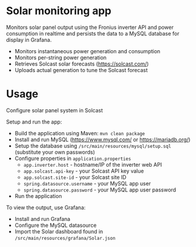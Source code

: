 # Solar monitoring app
Monitors solar panel output using the Fronius inverter API and power consumption in realtime and 
persists the data to a MySQL database for display in Grafana.

* Monitors instantaneous power generation and consumption
* Monitors per-string power generation
* Retrieves Solcast solar forecasts (https://solcast.com/)
* Uploads actual generation to tune the Solcast forecast

# Usage
Configure solar panel system in Solcast

Setup and run the app:
* Build the application using Maven: `mvn clean package`
* Install and run MySQL (https://www.mysql.com/ or https://mariadb.org/)
* Setup the database using `/src/main/resources/mysql/setup.sql` (substitute your own passwords)
* Configure properties in `application.properties`
  * `app.inverter.host` - hostname/IP of the inverter web API
  * `app.solcast.api-key` - your Solcast API key value
  * `app.solcast.site-id` - your Solcast site ID
  * `spring.datasource.username` - your MySQL app user
  * `spring.datasource.password` - your MySQL app user password
* Run the application

To view the output, use Grafana:
* Install and run Grafana
* Configure the MySQL datasource
* Import the Solar dashboard found in `/src/main/resources/grafana/Solar.json`
